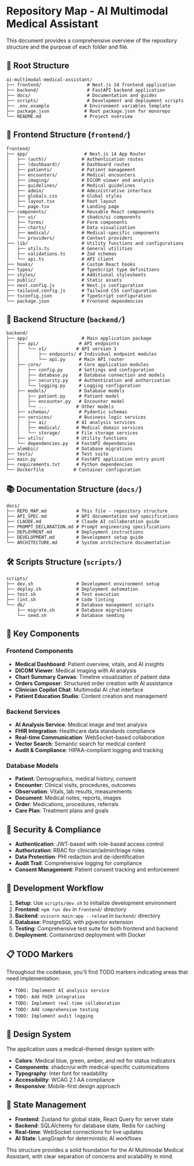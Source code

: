 # Repository Map - AI Multimodal Medical Assistant

This document provides a comprehensive overview of the repository structure and the purpose of each folder and file.

## 📁 Root Structure

```
ai-multimodal-medical-assistant/
├── frontend/                 # Next.js 14 frontend application
├── backend/                  # FastAPI backend application
├── docs/                     # Documentation and guides
├── scripts/                  # Development and deployment scripts
├── .env.example             # Environment variables template
├── package.json             # Root package.json for monorepo
└── README.md                # Project overview
```

## 🎨 Frontend Structure (`frontend/`)

```
frontend/
├── app/                     # Next.js 14 App Router
│   ├── (auth)/             # Authentication routes
│   ├── (dashboard)/        # Dashboard routes
│   ├── patients/           # Patient management
│   ├── encounters/         # Medical encounters
│   ├── imaging/            # DICOM viewer and analysis
│   ├── guidelines/         # Medical guidelines
│   ├── admin/              # Administrative interface
│   ├── globals.css         # Global styles
│   ├── layout.tsx          # Root layout
│   └── page.tsx            # Landing page
├── components/             # Reusable React components
│   ├── ui/                 # shadcn/ui components
│   ├── forms/              # Form components
│   ├── charts/             # Data visualization
│   ├── medical/            # Medical-specific components
│   └── providers/          # Context providers
├── lib/                    # Utility functions and configurations
│   ├── utils.ts            # General utilities
│   ├── validations.ts      # Zod schemas
│   └── api.ts              # API client
├── hooks/                  # Custom React hooks
├── types/                  # TypeScript type definitions
├── styles/                 # Additional stylesheets
├── public/                 # Static assets
├── next.config.js          # Next.js configuration
├── tailwind.config.js      # Tailwind CSS configuration
├── tsconfig.json           # TypeScript configuration
└── package.json            # Frontend dependencies
```

## 🔧 Backend Structure (`backend/`)

```
backend/
├── app/                    # Main application package
│   ├── api/               # API endpoints
│   │   └── v1/           # API version 1
│   │       ├── endpoints/ # Individual endpoint modules
│   │       └── api.py     # Main API router
│   ├── core/              # Core application modules
│   │   ├── config.py      # Settings and configuration
│   │   ├── database.py    # Database connection and models
│   │   ├── security.py    # Authentication and authorization
│   │   └── logging.py     # Logging configuration
│   ├── models/            # Database models
│   │   ├── patient.py     # Patient model
│   │   ├── encounter.py   # Encounter model
│   │   └── ...           # Other models
│   ├── schemas/           # Pydantic schemas
│   ├── services/          # Business logic services
│   │   ├── ai/           # AI analysis services
│   │   ├── medical/      # Medical domain services
│   │   └── storage/      # File storage services
│   ├── utils/            # Utility functions
│   └── dependencies.py   # FastAPI dependencies
├── alembic/              # Database migrations
├── tests/                # Test suite
├── main.py               # FastAPI application entry point
├── requirements.txt      # Python dependencies
└── Dockerfile           # Container configuration
```

## 📚 Documentation Structure (`docs/`)

```
docs/
├── REPO_MAP.md           # This file - repository structure
├── API_SPEC.md           # API documentation and specifications
├── CLAUDE.md             # Claude AI collaboration guide
├── PROMPT_DECLARATION.md # Prompt engineering specifications
├── DEPLOYMENT.md         # Deployment instructions
├── DEVELOPMENT.md        # Development setup guide
└── ARCHITECTURE.md       # System architecture documentation
```

## 🛠️ Scripts Structure (`scripts/`)

```
scripts/
├── dev.sh                # Development environment setup
├── deploy.sh             # Deployment automation
├── test.sh               # Test execution
├── lint.sh               # Code linting
└── db/                   # Database management scripts
    ├── migrate.sh        # Database migrations
    └── seed.sh           # Database seeding
```

## 🎯 Key Components

### Frontend Components
- **Medical Dashboard**: Patient overview, vitals, and AI insights
- **DICOM Viewer**: Medical imaging with AI analysis
- **Chart Summary Canvas**: Timeline visualization of patient data
- **Orders Composer**: Structured order creation with AI assistance
- **Clinician Copilot Chat**: Multimodal AI chat interface
- **Patient Education Studio**: Content creation and management

### Backend Services
- **AI Analysis Service**: Medical image and text analysis
- **FHIR Integration**: Healthcare data standards compliance
- **Real-time Communication**: WebSocket-based collaboration
- **Vector Search**: Semantic search for medical content
- **Audit & Compliance**: HIPAA-compliant logging and tracking

### Database Models
- **Patient**: Demographics, medical history, consent
- **Encounter**: Clinical visits, procedures, outcomes
- **Observation**: Vitals, lab results, measurements
- **Document**: Medical notes, reports, images
- **Order**: Medications, procedures, referrals
- **Care Plan**: Treatment plans and goals

## 🔐 Security & Compliance

- **Authentication**: JWT-based with role-based access control
- **Authorization**: RBAC for clinician/admin/triage roles
- **Data Protection**: PHI redaction and de-identification
- **Audit Trail**: Comprehensive logging for compliance
- **Consent Management**: Patient consent tracking and enforcement

## 🚀 Development Workflow

1. **Setup**: Use `scripts/dev.sh` to initialize development environment
2. **Frontend**: `npm run dev` in `frontend/` directory
3. **Backend**: `uvicorn main:app --reload` in `backend/` directory
4. **Database**: PostgreSQL with pgvector extension
5. **Testing**: Comprehensive test suite for both frontend and backend
6. **Deployment**: Containerized deployment with Docker

## 📋 TODO Markers

Throughout the codebase, you'll find TODO markers indicating areas that need implementation:

- `TODO: Implement AI analysis service`
- `TODO: Add FHIR integration`
- `TODO: Implement real-time collaboration`
- `TODO: Add comprehensive testing`
- `TODO: Implement audit logging`

## 🎨 Design System

The application uses a medical-themed design system with:
- **Colors**: Medical blue, green, amber, and red for status indicators
- **Components**: shadcn/ui with medical-specific customizations
- **Typography**: Inter font for readability
- **Accessibility**: WCAG 2.1 AA compliance
- **Responsive**: Mobile-first design approach

## 🔄 State Management

- **Frontend**: Zustand for global state, React Query for server state
- **Backend**: SQLAlchemy for database state, Redis for caching
- **Real-time**: WebSocket connections for live updates
- **AI State**: LangGraph for deterministic AI workflows

This structure provides a solid foundation for the AI Multimodal Medical Assistant, with clear separation of concerns and scalability in mind.
